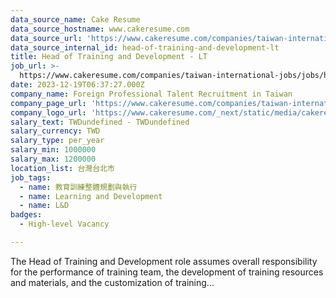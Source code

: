 ```yaml
---
data_source_name: Cake Resume
data_source_hostname: www.cakeresume.com
data_source_url: 'https://www.cakeresume.com/companies/taiwan-international-jobs/jobs'
data_source_internal_id: head-of-training-and-development-lt
title: Head of Training and Development - LT
job_url: >-
  https://www.cakeresume.com/companies/taiwan-international-jobs/jobs/head-of-training-and-development-lt
date: 2023-12-19T06:37:27.000Z
company_name: Foreign Professional Talent Recruitment in Taiwan
company_page_url: 'https://www.cakeresume.com/companies/taiwan-international-jobs'
company_logo_url: 'https://www.cakeresume.com/_next/static/media/cakeresume.e1c03867.svg'
salary_text: TWDundefined - TWDundefined
salary_currency: TWD
salary_type: per_year
salary_min: 1000000
salary_max: 1200000
location_list: 台灣台北市
job_tags:
  - name: 教育訓練整體規劃與執行
  - name: Learning and Development
  - name: L&D
badges:
  - High-level Vacancy

---
```


The Head of Training and Development role assumes overall responsibility for the performance of training team, the development of training resources and materials, and the customization of training...